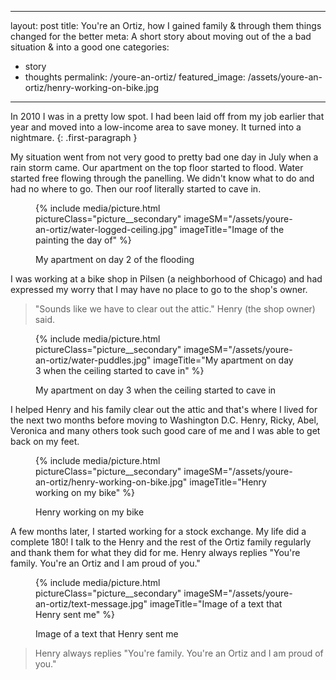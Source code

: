 
---
layout: post
title: You're an Ortiz, how I gained family & through them things changed for the better
meta: A short story about moving out of the a bad situation & into a good one
categories:
- story
- thoughts
permalink: /youre-an-ortiz/
featured_image: /assets/youre-an-ortiz/henry-working-on-bike.jpg
---

In 2010 I was in a pretty low spot. I had been laid off from my job earlier that year and moved into a low-income area to save money. It turned into a nightmare.
{: .first-paragraph }

My situation went from not very good to pretty bad one day in July when a rain storm came. Our apartment on the top floor started to flood. Water started free flowing through the panelling. We didn't know what to do and had no where to go. Then our roof literally started to cave in.

<figure class="figure">
{% include media/picture.html pictureClass="picture__secondary" imageSM="/assets/youre-an-ortiz/water-logged-ceiling.jpg" imageTitle="Image of the painting the day of" %}
	<figcaption class="figure__caption">
		<p>My apartment on day 2 of the flooding</p>
	</figcaption>
</figure>

I was working at a bike shop in Pilsen (a neighborhood of Chicago) and had expressed my worry that I may have no place to go to the shop's owner.

> "Sounds like we have to clear out the attic." Henry (the shop owner) said.

<figure class="figure">
{% include media/picture.html pictureClass="picture__secondary" imageSM="/assets/youre-an-ortiz/water-puddles.jpg" imageTitle="My apartment on day 3 when the ceiling started to cave in" %}
	<figcaption class="figure__caption">
		<p>My apartment on day 3 when the ceiling started to cave in</p>
	</figcaption>
</figure>

I helped Henry and his family clear out the attic and that's where I lived for the next two months before moving to Washington D.C.
Henry, Ricky, Abel, Veronica and many others took such good care of me and I was able to get back on my feet.

<figure class="figure">
{% include media/picture.html pictureClass="picture__secondary" imageSM="/assets/youre-an-ortiz/henry-working-on-bike.jpg" imageTitle="Henry working on my bike" %}
	<figcaption class="figure__caption">
		<p>Henry working on my bike</p>
	</figcaption>
</figure>

A few months later, I started working for a stock exchange. My life did a complete 180!
I talk to the Henry and the rest of the Ortiz family regularly and thank them for what they did for me.
Henry always replies "You're family. You're an Ortiz and I am proud of you."

<figure class="figure">
{% include media/picture.html pictureClass="picture__secondary" imageSM="/assets/youre-an-ortiz/text-message.jpg" imageTitle="Image of a text that Henry sent me" %}
	<figcaption class="figure__caption">
		<p>Image of a text that Henry sent me</p>
	</figcaption>
</figure>

> Henry always replies "You're family. You're an Ortiz and I am proud of you."